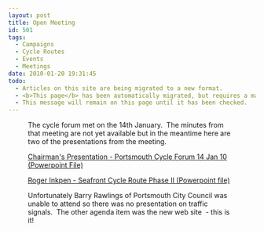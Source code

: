 ```yaml
---
layout: post
title: Open Meeting
id: 501
tags:
  - Campaigns
  - Cycle Routes
  - Events
  - Meetings
date: 2010-01-20 19:31:45
todo:
  - Articles on this site are being migrated to a new format.
  - <b>This page</b> has been automatically migrated, but requires a manual check-&amp;-tune to ensure the format and links all work as expected.
  - This message will remain on this page until it has been checked.
---
```


<figure id="attachment_512" align="alignright" width="150" caption="Portsmouth Guildhall"][![Portsmouth Guildhall](http://www.pompeybug.co.uk/wp-content/uploads/2010/01/Porstmouth_01-150x150.jpg "Portsmouth Guildhall")](http://www.pompeybug.co.uk/wp-content/uploads/2010/01/Porstmouth_01.jpg)</figure>

The cycle forum met on the 14th January.  The minutes from that meeting are not yet available but in the meantime here are two of the presentations from the meeting.

[Chairman's Presentation - Portsmouth Cycle Forum 14 Jan 10 (Powerpoint File)](http://www.pompeybug.co.uk/wp-content/uploads/2010/01/Portsmouth-Cycle-Forum-14Jan10.ppt)

[Roger Inkpen - Seafront Cycle Route Phase II (Powerpoint file)](http://www.pompeybug.co.uk/wp-content/uploads/2010/01/SCF-Phase-II-v2-redux.ppt)

Unfortunately Barry Rawlings of Portsmouth City Council was unable to attend so there was no presentation on traffic signals.  The other agenda item was the new web site  - this is it!